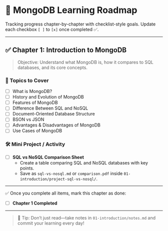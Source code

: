 # 📘 MongoDB Learning Roadmap

Tracking progress chapter-by-chapter with checklist-style goals. Update each checkbox `[ ]` to `[x]` once completed ✅.

---

## ✅ Chapter 1: Introduction to MongoDB

> Objective: Understand what MongoDB is, how it compares to SQL databases, and its core concepts.

### 🔹 Topics to Cover

- [ ] What is MongoDB?
- [ ] History and Evolution of MongoDB
- [ ] Features of MongoDB
- [ ] Difference Between SQL and NoSQL
- [ ] Document-Oriented Database Structure
- [ ] BSON vs JSON
- [ ] Advantages & Disadvantages of MongoDB
- [ ] Use Cases of MongoDB

### 🛠️ Mini Project / Activity

- [ ] **SQL vs NoSQL Comparison Sheet**
  - Create a table comparing SQL and NoSQL databases with key points.
  - Save as `sql-vs-nosql.md` or `comparison.pdf` inside `01-introduction/project-sql-vs-nosql/`.

---

✅ Once you complete all items, mark this chapter as done:
- [ ] **Chapter 1 Completed**

---

> 📌 Tip: Don’t just read—take notes in `01-introduction/notes.md` and commit your learning every day!

